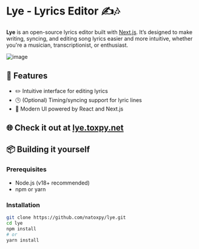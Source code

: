 # Lye - Lyrics Editor ✍️🎶

**Lye** is an open-source lyrics editor built with [Next.js](https://nextjs.org/). It’s designed to make writing, syncing, and editing song lyrics easier and more intuitive, whether you're a musician, transcriptionist, or enthusiast.

![image](https://github.com/user-attachments/assets/166d5ea5-4890-4843-8195-4fcfced23b01)

## 🚀 Features

- ✏️ Intuitive interface for editing lyrics
- 🕒 (Optional) Timing/syncing support for lyric lines
- 🎨 Modern UI powered by React and Next.js

## 🌐 Check it out at [lye.toxpy.net](https://lye.toxpy.net/)

## 📦 Building it yourself 

### Prerequisites

- Node.js (v18+ recommended)
- npm or yarn

### Installation

```bash
git clone https://github.com/natoxpy/lye.git
cd lye
npm install
# or
yarn install
